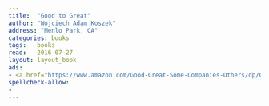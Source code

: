 ```yaml
---
title:  "Good to Great"
author: "Wojciech Adam Koszek"
address: "Menlo Park, CA"
categories: books
tags:	books
read:	2016-07-27
layout: layout_book
ads:
- <a href="https://www.amazon.com/Good-Great-Some-Companies-Others/dp/0066620996/ref=as_li_ss_il?ie=UTF8&qid=1469775126&sr=8-1&keywords=good+to+great&linkCode=li2&tag=wojcadamkoszh-20&linkId=6cd2515ee34b97544c9e7eb76e46014c" target="_blank"><img border="0" src="//ws-na.amazon-adsystem.com/widgets/q?_encoding=UTF8&ASIN=0066620996&Format=_SL160_&ID=AsinImage&MarketPlace=US&ServiceVersion=20070822&WS=1&tag=wojcadamkoszh-20" ></a><img src="https://ir-na.amazon-adsystem.com/e/ir?t=wojcadamkoszh-20&l=li2&o=1&a=0066620996" width="1" height="1" border="0" alt="" style="border:none !important; margin:0px !important;" />
spellcheck-allow:
- 
---
```


